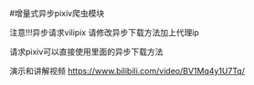 #增量式异步pixiv爬虫模块

注意!!!异步请求vilipix 请修改异步下载方法加上代理ip

请求pixiv可以直接使用里面的异步下载方法

演示和讲解视频
https://www.bilibili.com/video/BV1Mq4y1U7Tq/
